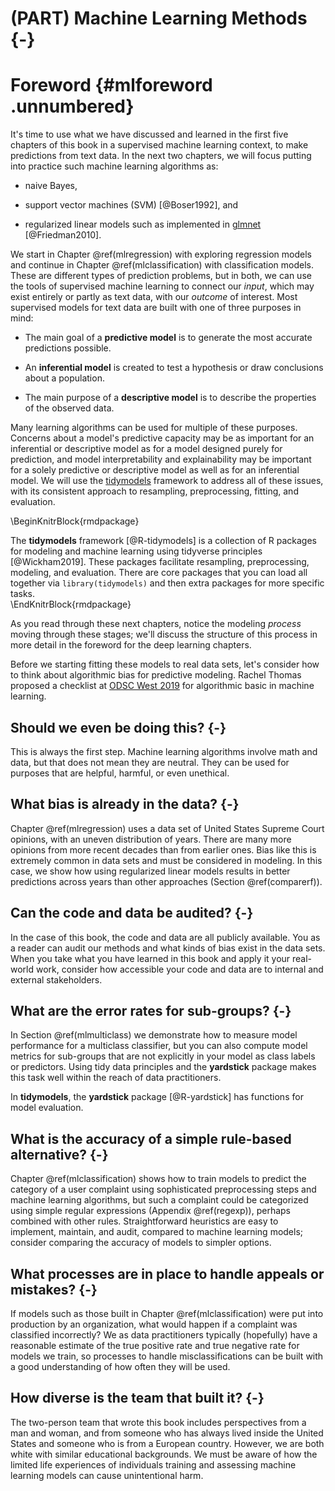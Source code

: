# (PART) Machine Learning Methods {-}

# Foreword {#mlforeword .unnumbered}

It's time to use what we have discussed and learned in the first five chapters of this book in a supervised machine learning context, to make predictions from text data. In the next two chapters, we will focus putting into practice such machine learning algorithms as:

- naive Bayes, 

- support vector machines (SVM) [@Boser1992], and 

- regularized linear models such as implemented in [glmnet](https://glmnet.stanford.edu/) [@Friedman2010].

We start in Chapter \@ref(mlregression) with exploring regression models and continue in Chapter \@ref(mlclassification) with classification models. These are different types of prediction problems, but in both, we can use the tools of supervised machine learning to connect our _input_, which may exist entirely or partly as text data, with our _outcome_ of interest. Most supervised models for text data are built with one of three purposes in mind:

- The main goal of a **predictive model** is to generate the most accurate predictions possible.

- An **inferential model** is created to test a hypothesis or draw conclusions about a population.

- The main purpose of a **descriptive model** is to describe the properties of the observed data.

Many learning algorithms can be used for multiple of these purposes. Concerns about a model's predictive capacity may be as important for an inferential or descriptive model as for a model designed purely for prediction, and model interpretability and explainability may be important for a solely predictive or descriptive model as well as for an inferential model. We will use the [tidymodels](https://www.tidymodels.org/) framework to address all of these issues, with its consistent approach to resampling, preprocessing, fitting, and evaluation. 

\BeginKnitrBlock{rmdpackage}<div class="rmdpackage">The **tidymodels** framework [@R-tidymodels] is a collection of R packages for modeling and machine learning using tidyverse principles [@Wickham2019]. These packages facilitate resampling, preprocessing, modeling, and evaluation. There are core packages that you can load all together via `library(tidymodels)` and then extra packages for more specific tasks.</div>\EndKnitrBlock{rmdpackage}

As you read through these next chapters, notice the modeling _process_ moving through these stages; we'll discuss the structure of this process in more detail in the foreword for the deep learning chapters.

Before we starting fitting these models to real data sets, let's consider how to think about algorithmic bias for predictive modeling.
Rachel Thomas proposed a checklist at [ODSC West 2019](https://opendatascience.com/odsc-west-2019-keynote-rachel-thomas-on-algorithmic-bias/) for algorithmic basic in machine learning.

## Should we even be doing this? {-}

This is always the first step. Machine learning algorithms involve math and data, but that does not mean they are neutral. They can be used for purposes that are helpful, harmful, or even unethical.

## What bias is already in the data? {-}

Chapter \@ref(mlregression) uses a data set of United States Supreme Court opinions, with an uneven distribution of years. There are many more opinions from more recent decades than from earlier ones. Bias like this is extremely common in data sets and must be considered in modeling. In this case, we show how using regularized linear models results in better predictions across years than other approaches (Section \@ref(comparerf)).

## Can the code and data be audited? {-}

In the case of this book, the code and data are all publicly available. You as a reader can audit our methods and what kinds of bias exist in the data sets. When you take what you have learned in this book and apply it your real-world work, consider how accessible your code and data are to internal and external stakeholders.

## What are the error rates for sub-groups? {-}

In Section \@ref(mlmulticlass) we demonstrate how to measure model performance for a multiclass classifier, but you can also compute model metrics for sub-groups that are not explicitly in your model as class labels or predictors. Using tidy data principles and the **yardstick** package makes this task well within the reach of data practitioners.

<div class="rmdpackage">
<p>In <strong>tidymodels</strong>, the <strong>yardstick</strong> package <span class="citation">[@R-yardstick]</span> has functions for model evaluation.</p>
</div>


## What is the accuracy of a simple rule-based alternative? {-}

Chapter \@ref(mlclassification) shows how to train models to predict the category of a user complaint using sophisticated preprocessing steps and machine learning algorithms, but such a complaint could be categorized using simple regular expressions (Appendix \@ref(regexp)), perhaps combined with other rules. Straightforward heuristics are easy to implement, maintain, and audit, compared to machine learning models; consider comparing the accuracy of models to simpler options.

## What processes are in place to handle appeals or mistakes? {-}

If models such as those built in Chapter \@ref(mlclassification) were put into production by an organization, what would happen if a complaint was classified incorrectly? We as data practitioners typically (hopefully) have a reasonable estimate of the true positive rate and true negative rate for models we train, so processes to handle misclassifications can be built with a good understanding of how often they will be used.

## How diverse is the team that built it? {-}

The two-person team that wrote this book includes perspectives from a man and woman, and from someone who has always lived inside the United States and someone who is from a European country. However, we are both white with similar educational backgrounds. We must be aware of how the limited life experiences of individuals training and assessing machine learning models can cause unintentional harm.
